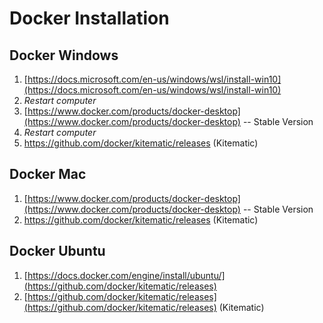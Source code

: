 # Docker Installation

## Docker Windows
1. [https://docs.microsoft.com/en-us/windows/wsl/install-win10](https://docs.microsoft.com/en-us/windows/wsl/install-win10)
2. *Restart computer*
3. [https://www.docker.com/products/docker-desktop](https://www.docker.com/products/docker-desktop) -- Stable Version
4. *Restart computer*
5. [https](https://github.com/docker/kitematic/releases)[://github.com/docker/kitematic/releases](https://github.com/docker/kitematic/releases) (Kitematic)

## Docker Mac
1. [https://www.docker.com/products/docker-desktop](https://www.docker.com/products/docker-desktop) -- Stable Version
2. [https](https://github.com/docker/kitematic/releases)[://github.com/docker/kitematic/releases](https://github.com/docker/kitematic/releases) (Kitematic)

## Docker Ubuntu
1. [https://docs.docker.com/engine/install/ubuntu/](https://github.com/docker/kitematic/releases)
2. [https://github.com/docker/kitematic/releases](https://github.com/docker/kitematic/releases) (Kitematic)
